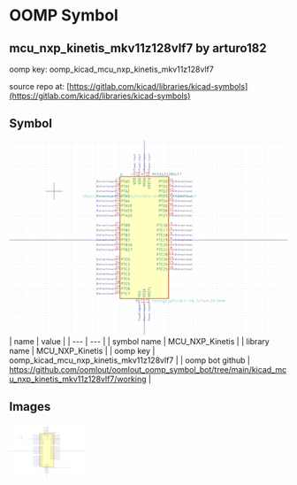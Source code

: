 # OOMP Symbol  
## mcu_nxp_kinetis_mkv11z128vlf7  by arturo182  
  
oomp key: oomp_kicad_mcu_nxp_kinetis_mkv11z128vlf7  
  
source repo at: [https://gitlab.com/kicad/libraries/kicad-symbols](https://gitlab.com/kicad/libraries/kicad-symbols)  
## Symbol  
  
[![working.png](working_600.png)](working.png)  
| name | value | 
| --- | --- | 
| symbol name | MCU_NXP_Kinetis | 
| library name | MCU_NXP_Kinetis | 
| oomp key | oomp_kicad_mcu_nxp_kinetis_mkv11z128vlf7 | 
| oomp bot github | https://github.com/oomlout/oomlout_oomp_symbol_bot/tree/main/kicad_mcu_nxp_kinetis_mkv11z128vlf7/working | 
## Images  
  
[![working.png](working_140.png)](working.png)  
